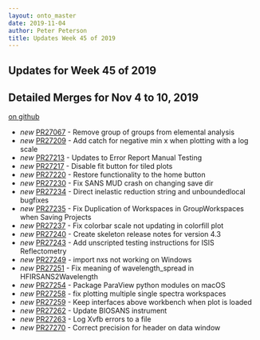```yaml
---
layout: onto_master
date: 2019-11-04
author: Peter Peterson
title: Updates Week 45 of 2019
---
```

Updates for Week 45 of 2019
---------------------------

Detailed Merges for Nov 4 to 10, 2019
-------------------------------------
[on github](https://github.com/mantidproject/mantid/pulls?q=is%3Apr+merged%3A2019-11-05..2019-11-10)

* *new* [PR27067](https://github.com/mantidproject/mantid/pull/27067) - Remove group of groups from elemental analysis
* *new* [PR27209](https://github.com/mantidproject/mantid/pull/27209) - Add catch for negative min x when plotting with a log scale
* *new* [PR27213](https://github.com/mantidproject/mantid/pull/27213) - Updates to Error Report Manual Testing
* *new* [PR27217](https://github.com/mantidproject/mantid/pull/27217) - Disable fit button for tiled plots
* *new* [PR27220](https://github.com/mantidproject/mantid/pull/27220) - Restore functionality to the home button
* *new* [PR27230](https://github.com/mantidproject/mantid/pull/27230) - Fix SANS MUD crash on changing save dir
* *new* [PR27234](https://github.com/mantidproject/mantid/pull/27234) - Direct inelastic reduction string and unboundedlocal bugfixes
* *new* [PR27235](https://github.com/mantidproject/mantid/pull/27235) - Fix Duplication of Workspaces in GroupWorkspaces when Saving Projects
* *new* [PR27237](https://github.com/mantidproject/mantid/pull/27237) - Fix colorbar scale not updating in colorfill plot
* *new* [PR27240](https://github.com/mantidproject/mantid/pull/27240) - Create skeleton release notes for version 4.3
* *new* [PR27243](https://github.com/mantidproject/mantid/pull/27243) - Add unscripted testing instructions for ISIS Reflectometry
* *new* [PR27249](https://github.com/mantidproject/mantid/pull/27249) - import nxs not working on Windows
* *new* [PR27251](https://github.com/mantidproject/mantid/pull/27251) - Fix meaning of wavelength_spread in HFIRSANS2Wavelength
* *new* [PR27254](https://github.com/mantidproject/mantid/pull/27254) - Package ParaView python modules on macOS
* *new* [PR27258](https://github.com/mantidproject/mantid/pull/27258) - fix plotting multiple single spectra workspaces
* *new* [PR27259](https://github.com/mantidproject/mantid/pull/27259) - Keep interfaces above workbench when plot is loaded
* *new* [PR27262](https://github.com/mantidproject/mantid/pull/27262) - Update BIOSANS instrument
* *new* [PR27263](https://github.com/mantidproject/mantid/pull/27263) - Log Xvfb errors to a file
* *new* [PR27270](https://github.com/mantidproject/mantid/pull/27270) - Correct precision for header on data window
